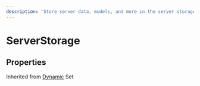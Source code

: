 ```yaml
---
description: 'Store server data, models, and more in the server storage.'
---
```


# ServerStorage

## Properties

Inherited from [Dynamic](https://docs.brickverse.co/bricklua-lua-references-manual/dymanic) Set

